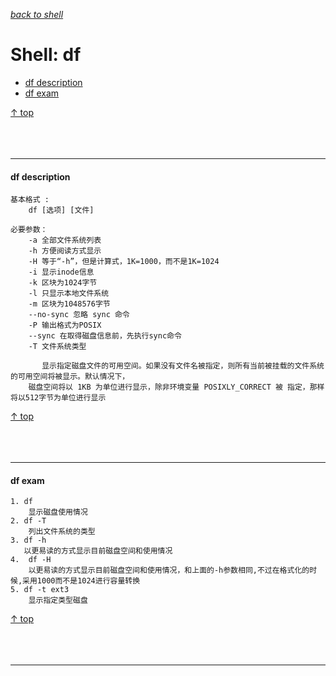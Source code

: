 [*back to shell*](https://github.com/malw2020/learn/tree/master/doc/shell#contents)<br>

# Shell: df

- [df description](#df-description)
- [df exam](#df-exam)

[↑ top](#shell-df)
<br><br><br><br><hr>


#### df description

```shell
基本格式 : 
	df [选项] [文件]
	
必要参数：
	-a 全部文件系统列表
	-h 方便阅读方式显示
	-H 等于“-h”，但是计算式，1K=1000，而不是1K=1024
	-i 显示inode信息
	-k 区块为1024字节
	-l 只显示本地文件系统
	-m 区块为1048576字节
	--no-sync 忽略 sync 命令
	-P 输出格式为POSIX
	--sync 在取得磁盘信息前，先执行sync命令
	-T 文件系统类型
	
	   显示指定磁盘文件的可用空间。如果没有文件名被指定，则所有当前被挂载的文件系统的可用空间将被显示。默认情况下，
	磁盘空间将以 1KB 为单位进行显示，除非环境变量 POSIXLY_CORRECT 被	指定，那样将以512字节为单位进行显示

```

[↑ top](#shell-df)
<br><br><br><br><hr>

#### df exam

```shell
1. df
    显示磁盘使用情况
2. df -T 
	列出文件系统的类型
3. df -h
   以更易读的方式显示目前磁盘空间和使用情况  
4.  df -H 
	以更易读的方式显示目前磁盘空间和使用情况，和上面的-h参数相同,不过在格式化的时候,采用1000而不是1024进行容量转换 
5. df -t ext3
	显示指定类型磁盘 

```

[↑ top](#shell-df)
<br><br><br><br><hr>



